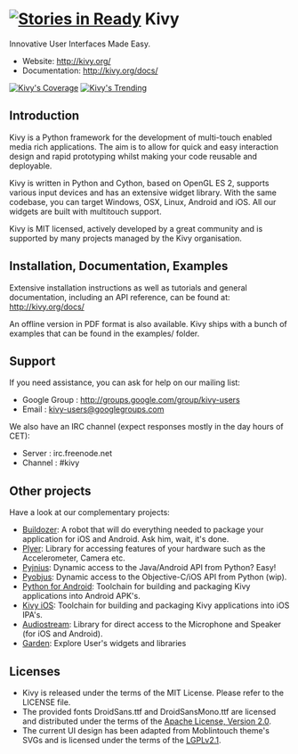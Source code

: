[![Stories in Ready](https://badge.waffle.io/kivy/kivy.png?label=ready)](https://waffle.io/kivy/kivy)
Kivy
====

Innovative User Interfaces Made Easy.

- Website: http://kivy.org/
- Documentation: http://kivy.org/docs/

[![Kivy's Coverage](https://coveralls.io/repos/kivy/kivy/badge.png?branch=master)](https://coveralls.io/r/kivy/kivy?branch=master)
[![Kivy's Trending](https://d2weczhvl823v0.cloudfront.net/kivy/kivy/trend.png)](https://bitdeli.com/free)


Introduction
------------

Kivy is a Python framework for the development of multi-touch enabled media rich
applications. The aim is to allow for quick and easy interaction design and
rapid prototyping whilst making your code reusable and deployable.

Kivy is written in Python and Cython, based on OpenGL ES 2, supports various
input devices and has an extensive widget library. With the same codebase,
you can target Windows, OSX, Linux, Android and iOS. All our widgets are built
with multitouch support.

Kivy is MIT licensed, actively developed by a great community and is supported
by many projects managed by the Kivy organisation.

Installation, Documentation, Examples
-------------------------------------

Extensive installation instructions as well as tutorials and general
documentation, including an API reference, can be found at: http://kivy.org/docs/

An offline version in PDF format is also available.
Kivy ships with a bunch of examples that can be found in the examples/ folder.


Support
-------

If you need assistance, you can ask for help on our mailing list:

* Google Group : http://groups.google.com/group/kivy-users
* Email        : kivy-users@googlegroups.com

We also have an IRC channel (expect responses mostly in the day hours of CET):

* Server  : irc.freenode.net
* Channel : #kivy

Other projects
---------------

Have a look at our complementary projects:

- [Buildozer](http://github.com/kivy/buildozer): A robot that will do
  everything needed to package your application for iOS and Android. Ask him,
  wait, it's done.
- [Plyer](http://github.com/kivy/plyer): Library for accessing features of your
  hardware such as the Accelerometer, Camera etc.
- [Pyjnius](http://github.com/kivy/pyjnius): Dynamic access to the Java/Android
  API from Python? Easy!
- [Pyobjus](http://github.com/kivy/pyobjus): Dynamic access to the
  Objective-C/iOS API from Python (wip).
- [Python for Android](http://github.com/kivy/python-for-android): Toolchain
  for building and packaging Kivy applications into Android APK's.
- [Kivy iOS](http://github.com/kivy/kivy-ios): Toolchain for building and
  packaging Kivy applications into iOS IPA's.
- [Audiostream](http://github.com/kivy/audiostream): Library for direct access
  to the Microphone and Speaker (for iOS and Android).
- [Garden](http://github.com/kivy-garden): Explore User's widgets and libraries



Licenses
--------

- Kivy is released under the terms of the MIT License. Please refer to the
  LICENSE file.
- The provided fonts DroidSans.ttf and DroidSansMono.ttf are licensed and
  distributed under the terms of the
  [Apache License, Version 2.0](http://www.apache.org/licenses/LICENSE-2.0).
- The current UI design has been adapted from Moblintouch theme's SVGs
  and is licensed under the terms of the
  [LGPLv2.1](http://www.gnu.org/licenses/old-licenses/lgpl-2.1).


